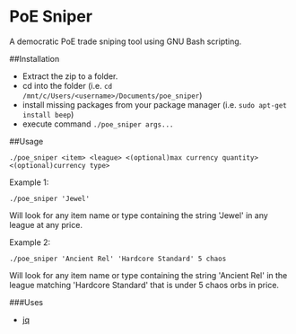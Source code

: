 # PoE Sniper

A democratic PoE trade sniping tool using GNU Bash scripting.

##Installation
* Extract the zip to a folder.
* cd into the folder (i.e. `cd /mnt/c/Users/<username>/Documents/poe_sniper`)
* install missing packages from your package manager (i.e. `sudo apt-get install beep`)
* execute command `./poe_sniper args...`

##Usage
```
./poe_sniper <item> <league> <(optional)max currency quantity> <(optional)currency type>
```

Example 1:
```
./poe_sniper 'Jewel' 
```
Will look for any item name or type containing the string 'Jewel' in any league at any price.

Example 2:
```
./poe_sniper 'Ancient Rel' 'Hardcore Standard' 5 chaos
```
Will look for any item name or type containing the string 'Ancient Rel' in the league matching 'Hardcore Standard' that is under 5 chaos orbs in price.

###Uses

* [jq](https://stedolan.github.io/jq/)